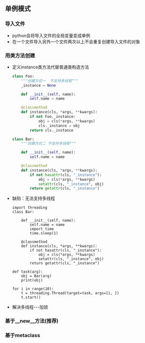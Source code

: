 ## 单例模式
### 导入文件
- python会将导入文件的全局变量变成单例
- 在一个文件导入另外一个文件两次以上不会重复创建导入文件的对象

### 用类方法创建
- 定义instance类方法代替普通类构造方法
	
	```python
	class Foo:
	    """创建方式一  不支持多线程"""
	    _instance = None
	
	    def __init__(self, name):
	        self.name = name
	
	    @classmethod
	    def instance(cls, *args, **kwargs):
	        if not Foo._instance:
	            obj = cls(*args, **kwargs)
	            cls._instance = obj
	        return cls._instance
	
	class Bar:
	    """创建方式二 不支持多线程"""
	
	    def __init__(self, name):
	        self.name = name
	
	    @classmethod
	    def instance(cls, *args, **kwargs):
	        if not hasattr(cls, "_instance"):
	            obj = cls(*args, **kwargs)
	            setattr(cls, "_instance", obj)
	        return getattr(cls, "_instance")
	```
- 缺陷：无法支持多线程

	```
	import threading
	class Bar:
	
	    def __init__(self, name):
	        self.name = name
			import time
			time.sleep(1)
	
	    @classmethod
	    def instance(cls, *args, **kwargs):
	        if not hasattr(cls, "_instance"):
	            obj = cls(*args, **kwargs)
	            setattr(cls, "_instance", obj)
	        return getattr(cls, "_instance")
	
	def task(arg):
		obj = Bar(arg)
		print(obj)
	
	for i in range(10):
		t = threading.Thread(target=task, args=[i, ])
		t.start()
	```

- 解决多线程---加锁


### 基于\_\_new__方法(推荐)


### 基于metaclass
